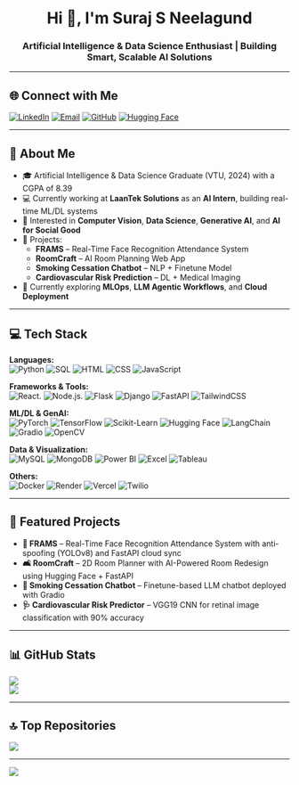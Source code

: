 <h1 align="center">Hi 👋, I'm Suraj S Neelagund</h1>
<h3 align="center">Artificial Intelligence & Data Science Enthusiast | Building Smart, Scalable AI Solutions</h3>

---

## 🌐 Connect with Me  
[![LinkedIn](https://img.shields.io/badge/LinkedIn-%230077B5.svg?logo=linkedin&logoColor=white)](https://www.linkedin.com/in/suraj-neelagund/) [![Email](https://img.shields.io/badge/Email-D14836?logo=gmail&logoColor=white)](mailto:surajneelagund@gmail.com) [![GitHub](https://img.shields.io/badge/GitHub-%23121011.svg?logo=github&logoColor=white)](https://github.com/SurajNeelagund) [![Hugging Face](https://img.shields.io/badge/HuggingFace-%23f9ac00.svg?style=for-the-badge&logo=huggingface&logoColor=black)](https://huggingface.co/Suraj3062) 

---

## 💼 About Me

- 🎓 Artificial Intelligence & Data Science Graduate (VTU, 2024) with a CGPA of 8.39  
- 💻 Currently working at **LaanTek Solutions** as an **AI Intern**, building real-time ML/DL systems  
- 🔬 Interested in **Computer Vision**, **Data Science**, **Generative AI**, and **AI for Social Good**  
- 🚀 Projects:  
  - **FRAMS** – Real-Time Face Recognition Attendance System  
  - **RoomCraft** – AI Room Planning Web App  
  - **Smoking Cessation Chatbot** – NLP + Finetune Model 
  - **Cardiovascular Risk Prediction** – DL + Medical Imaging  
- 🌱 Currently exploring **MLOps**, **LLM Agentic Workflows**, and **Cloud Deployment**

---

## 💻 Tech Stack

**Languages:**  
![Python](https://img.shields.io/badge/python-3670A0?style=for-the-badge&logo=python&logoColor=ffdd54) ![SQL](https://img.shields.io/badge/sql-%2307405e.svg?style=for-the-badge&logo=sqlite&logoColor=white) ![HTML](https://img.shields.io/badge/html5-%23E34F26.svg?style=for-the-badge&logo=html5&logoColor=white) ![CSS](https://img.shields.io/badge/css3-%231572B6.svg?style=for-the-badge&logo=css3&logoColor=white) ![JavaScript](https://img.shields.io/badge/javascript-%23323330.svg?style=for-the-badge&logo=javascript&logoColor=%23F7DF1E)

**Frameworks & Tools:**  
![React](https://img.shields.io/badge/react-%2320232a.svg?style=for-the-badge&logo=react&logoColor=%2361DAFB). ![Node.js](https://img.shields.io/badge/node.js-6DA55F?style=for-the-badge&logo=node.js&logoColor=white). ![Flask](https://img.shields.io/badge/flask-%23000.svg?style=for-the-badge&logo=flask&logoColor=white) ![Django](https://img.shields.io/badge/django-%23092E20.svg?style=for-the-badge&logo=django&logoColor=white) ![FastAPI](https://img.shields.io/badge/FastAPI-005571?style=for-the-badge&logo=fastapi) ![TailwindCSS](https://img.shields.io/badge/tailwindcss-%2338B2AC.svg?style=for-the-badge&logo=tailwind-css&logoColor=white)

**ML/DL & GenAI:**  
![PyTorch](https://img.shields.io/badge/PyTorch-%23EE4C2C.svg?style=for-the-badge&logo=PyTorch&logoColor=white) ![TensorFlow](https://img.shields.io/badge/TensorFlow-%23FF6F00.svg?style=for-the-badge&logo=TensorFlow&logoColor=white) ![Scikit-Learn](https://img.shields.io/badge/scikit--learn-%23F7931E.svg?style=for-the-badge&logo=scikit-learn&logoColor=white) ![Hugging Face](https://img.shields.io/badge/HuggingFace-%23f9ac00.svg?style=for-the-badge&logo=huggingface&logoColor=black) ![LangChain](https://img.shields.io/badge/LangChain-blue.svg?style=for-the-badge) ![Gradio](https://img.shields.io/badge/Gradio-%2366cdaa.svg?style=for-the-badge) ![OpenCV](https://img.shields.io/badge/OpenCV-%23white.svg?style=for-the-badge&logo=opencv&logoColor=black)

**Data & Visualization:**  
![MySQL](https://img.shields.io/badge/mysql-4479A1.svg?style=for-the-badge&logo=mysql&logoColor=white) ![MongoDB](https://img.shields.io/badge/MongoDB-%234ea94b.svg?style=for-the-badge&logo=mongodb&logoColor=white) ![Power BI](https://img.shields.io/badge/Power%20BI-F2C811?style=for-the-badge&logo=powerbi&logoColor=black) ![Excel](https://img.shields.io/badge/Excel-217346?style=for-the-badge&logo=microsoft-excel&logoColor=white) ![Tableau](https://img.shields.io/badge/Tableau-E97627?style=for-the-badge&logo=tableau&logoColor=white)

**Others:**  
![Docker](https://img.shields.io/badge/docker-%230db7ed.svg?style=for-the-badge&logo=docker&logoColor=white) ![Render](https://img.shields.io/badge/Render-46E3B7.svg?style=for-the-badge&logo=render&logoColor=white) ![Vercel](https://img.shields.io/badge/vercel-%23000000.svg?style=for-the-badge&logo=vercel&logoColor=white) ![Twilio](https://img.shields.io/badge/Twilio-F22F46?style=for-the-badge&logo=Twilio&logoColor=white)

---

## 📌 Featured Projects

- **🧠 FRAMS** – Real-Time Face Recognition Attendance System with anti-spoofing (YOLOv8) and FastAPI cloud sync  
- **🛋 RoomCraft** – 2D Room Planner with AI-Powered Room Redesign using Hugging Face + FastAPI  
- **💬 Smoking Cessation Chatbot** – Finetune-based LLM chatbot deployed with Gradio  
- **🩺 Cardiovascular Risk Predictor** – VGG19 CNN for retinal image classification with 90% accuracy

---

## 📊 GitHub Stats

![](https://github-readme-stats.vercel.app/api?username=SurajNeelagund&theme=dark&hide_border=false&include_all_commits=false&count_private=false)  
![](https://github-readme-stats.vercel.app/api/top-langs/?username=SurajNeelagund&theme=dark&hide_border=false&layout=compact)

---

## 🔝 Top Repositories  
![](https://github-contributor-stats.vercel.app/api?username=SurajNeelagund&limit=5&theme=dark&combine_all_yearly_contributions=true)

---

[![](https://visitcount.itsvg.in/api?id=SurajNeelagund&icon=0&color=0)](https://visitcount.itsvg.in)

<!-- Profile crafted by GPT + Resume data -->
